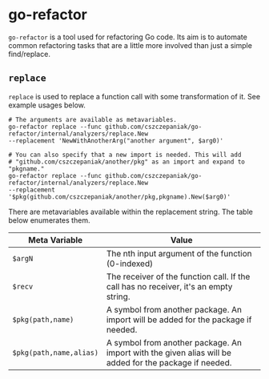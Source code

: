 # go-refactor
`go-refactor` is a tool used for refactoring Go code. Its aim is to automate common refactoring
tasks that are a little more involved than just a simple find/replace.

## `replace`
`replace` is used to replace a function call with some transformation of it. See example usages
below.

```shell
# The arguments are available as metavariables.
go-refactor replace --func github.com/cszczepaniak/go-refactor/internal/analyzers/replace.New
--replacement 'NewWithAnotherArg("another argument", $arg0)'

# You can also specify that a new import is needed. This will add
# "github.com/cszczepaniak/another/pkg" as an import and expand to "pkgname."
go-refactor replace --func github.com/cszczepaniak/go-refactor/internal/analyzers/replace.New
--replacement '$pkg(github.com/cszczepaniak/another/pkg,pkgname).New($arg0)'
```

There are metavariables available within the replacement string. The table below enumerates them.

| Meta Variable | Value |
| - | - |
| `$argN` | The nth input argument of the function (0-indexed) |
| `$recv` | The receiver of the function call. If the call has no receiver, it's an empty string. |
| `$pkg(path,name)` | A symbol from another package. An import will be added for the package if needed. |
| `$pkg(path,name,alias)` | A symbol from another package. An import with the given alias will be added for the package if needed. |
